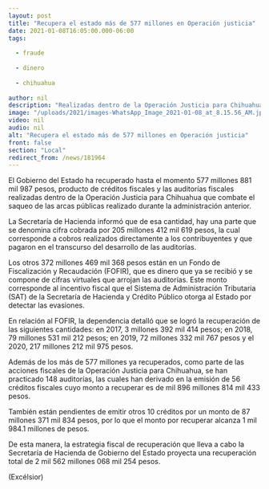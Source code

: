 ```yaml
---
layout: post
title: "Recupera el estado más de 577 millones en Operación justicia"
date: 2021-01-08T16:05:00.000-06:00
tags:
  
  - fraude
  
  - dinero
  
  - chihuahua
  
author: nil
description: "Realizadas dentro de la Operación Justicia para Chihuahua que combate el saqueo de las arcas públicas realizado durante la administración anterior"
image: "/uploads/2021/images-WhatsApp_Image_2021-01-08_at_8.15.56_AM.jpeg"
video: nil
audio: nil
alt: "Recupera el estado más de 577 millones en Operación justicia"
front: false
section: "Local"
redirect_from: /news/181964
---
```


El Gobierno del Estado ha recuperado hasta el momento 577 millones 881 mil 987 pesos, producto de créditos fiscales y las auditorías fiscales realizadas dentro de la Operación Justicia para Chihuahua que combate el saqueo de las arcas públicas realizado durante la administración anterior.

La Secretaría de Hacienda informó que de esa cantidad, hay una parte que se denomina cifra cobrada por 205 millones 412 mil 619 pesos, la cual corresponde a cobros realizados directamente a los contribuyentes y que pagaron en el transcurso del desarrollo de las auditorías.

Los otros 372 millones 469 mil 368 pesos están en un Fondo de Fiscalización y Recaudación (FOFIR), que es dinero que ya se recibió y se compone de cifras virtuales que arrojan las auditorías. Este monto corresponde al incentivo fiscal que el Sistema de Administración Tributaria (SAT) de la Secretaría de Hacienda y Crédito Público otorga al Estado por detectar las evasiones.

En relación al FOFIR, la dependencia detalló que se logró la recuperación de las siguientes cantidades: en 2017, 3 millones 392 mil 414 pesos; en 2018, 79 millones 531 mil 212 pesos; en 2019, 72 millones 332 mil 767 pesos y el 2020, 217 millones 212 mil 975 pesos.

Además de los más de 577 millones ya recuperados, como parte de las acciones fiscales de la Operación Justicia para Chihuahua, se han practicado 148 auditorías, las cuales han derivado en la emisión de 56 créditos fiscales cuyo monto a recuperar es de mil 896 millones 814 mil 433 pesos.

También están pendientes de emitir otros 10 créditos por un monto de 87 millones 371 mil 834 pesos, por lo que el monto por recuperar alcanza 1 mil 984.1 millones de pesos.

De esta manera, la estrategia fiscal de recuperación que lleva a cabo la Secretaría de Hacienda de Gobierno del Estado proyecta una recuperación total de 2 mil 562 millones 068 mil 254 pesos.

(Excélsior)